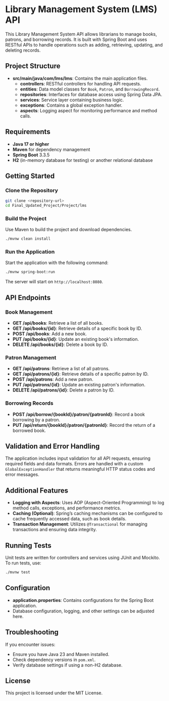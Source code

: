 
# Library Management System (LMS) API

This Library Management System API allows librarians to manage books, patrons, and borrowing records. It is built with Spring Boot and uses RESTful APIs to handle operations such as adding, retrieving, updating, and deleting records.

## Project Structure

- **src/main/java/com/lms/lms**: Contains the main application files.
  - **controllers**: RESTful controllers for handling API requests.
  - **entities**: Data model classes for `Book`, `Patron`, and `BorrowingRecord`.
  - **repositories**: Interfaces for database access using Spring Data JPA.
  - **services**: Service layer containing business logic.
  - **exceptions**: Contains a global exception handler.
  - **aspects**: Logging aspect for monitoring performance and method calls.

## Requirements

- **Java 17 or higher**
- **Maven** for dependency management
- **Spring Boot** 3.3.5
- **H2** (in-memory database for testing) or another relational database

## Getting Started

### Clone the Repository

```bash
git clone <repository-url>
cd Final_Updated_Project/Project/lms
```

### Build the Project

Use Maven to build the project and download dependencies.

```bash
./mvnw clean install
```

### Run the Application

Start the application with the following command:

```bash
./mvnw spring-boot:run
```

The server will start on `http://localhost:8080`.

## API Endpoints

### Book Management

- **GET /api/books**: Retrieve a list of all books.
- **GET /api/books/{id}**: Retrieve details of a specific book by ID.
- **POST /api/books**: Add a new book.
- **PUT /api/books/{id}**: Update an existing book's information.
- **DELETE /api/books/{id}**: Delete a book by ID.

### Patron Management

- **GET /api/patrons**: Retrieve a list of all patrons.
- **GET /api/patrons/{id}**: Retrieve details of a specific patron by ID.
- **POST /api/patrons**: Add a new patron.
- **PUT /api/patrons/{id}**: Update an existing patron's information.
- **DELETE /api/patrons/{id}**: Delete a patron by ID.

### Borrowing Records

- **POST /api/borrow/{bookId}/patron/{patronId}**: Record a book borrowing by a patron.
- **PUT /api/return/{bookId}/patron/{patronId}**: Record the return of a borrowed book.

## Validation and Error Handling

The application includes input validation for all API requests, ensuring required fields and data formats. Errors are handled with a custom `GlobalExceptionHandler` that returns meaningful HTTP status codes and error messages.

## Additional Features

- **Logging with Aspects**: Uses AOP (Aspect-Oriented Programming) to log method calls, exceptions, and performance metrics.
- **Caching (Optional)**: Spring’s caching mechanisms can be configured to cache frequently accessed data, such as book details.
- **Transaction Management**: Utilizes `@Transactional` for managing transactions and ensuring data integrity.

## Running Tests

Unit tests are written for controllers and services using JUnit and Mockito. To run tests, use:

```bash
./mvnw test
```

## Configuration

- **application.properties**: Contains configurations for the Spring Boot application.
- Database configuration, logging, and other settings can be adjusted here.

## Troubleshooting

If you encounter issues:
- Ensure you have Java 23 and Maven installed.
- Check dependency versions in `pom.xml`.
- Verify database settings if using a non-H2 database.

## License

This project is licensed under the MIT License.
